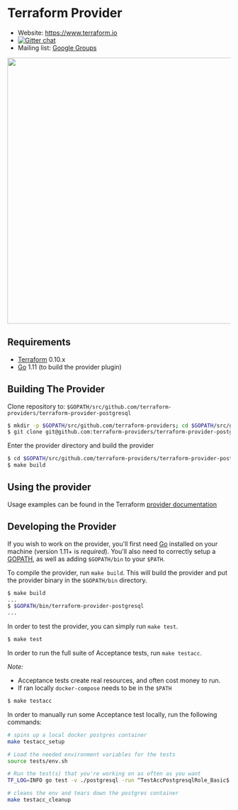 Terraform Provider
==================

- Website: https://www.terraform.io
- [![Gitter chat](https://badges.gitter.im/hashicorp-terraform/Lobby.png)](https://gitter.im/hashicorp-terraform/Lobby)
- Mailing list: [Google Groups](http://groups.google.com/group/terraform-tool)

<img src="https://cdn.rawgit.com/hashicorp/terraform-website/master/content/source/assets/images/logo-hashicorp.svg" width="600px">

Requirements
------------

-	[Terraform](https://www.terraform.io/downloads.html) 0.10.x
-	[Go](https://golang.org/doc/install) 1.11 (to build the provider plugin)

Building The Provider
---------------------

Clone repository to: `$GOPATH/src/github.com/terraform-providers/terraform-provider-postgresql`

```sh
$ mkdir -p $GOPATH/src/github.com/terraform-providers; cd $GOPATH/src/github.com/terraform-providers
$ git clone git@github.com:terraform-providers/terraform-provider-postgresql
```

Enter the provider directory and build the provider

```sh
$ cd $GOPATH/src/github.com/terraform-providers/terraform-provider-postgresql
$ make build
```

Using the provider
----------------------

Usage examples can be found in the Terraform [provider documentation](https://www.terraform.io/docs/providers/postgresql/index.html)

Developing the Provider
---------------------------

If you wish to work on the provider, you'll first need [Go](http://www.golang.org) installed on your machine (version 1.11+ is *required*). You'll also need to correctly setup a [GOPATH](http://golang.org/doc/code.html#GOPATH), as well as adding `$GOPATH/bin` to your `$PATH`.

To compile the provider, run `make build`. This will build the provider and put the provider binary in the `$GOPATH/bin` directory.

```sh
$ make build
...
$ $GOPATH/bin/terraform-provider-postgresql
...
```

In order to test the provider, you can simply run `make test`.

```sh
$ make test
```

In order to run the full suite of Acceptance tests, run `make testacc`.

*Note:* 
- Acceptance tests create real resources, and often cost money to run.
- If ran locally `docker-compose` needs to be in the `$PATH`

```sh
$ make testacc
```

In order to manually run some Acceptance test locally, run the following commands:
```sh
# spins up a local docker postgres container
make testacc_setup 

# Load the needed environment variables for the tests
source tests/env.sh

# Run the test(s) that you're working on as often as you want
TF_LOG=INFO go test -v ./postgresql -run ^TestAccPostgresqlRole_Basic$

# cleans the env and tears down the postgres container
make testacc_cleanup 
```
